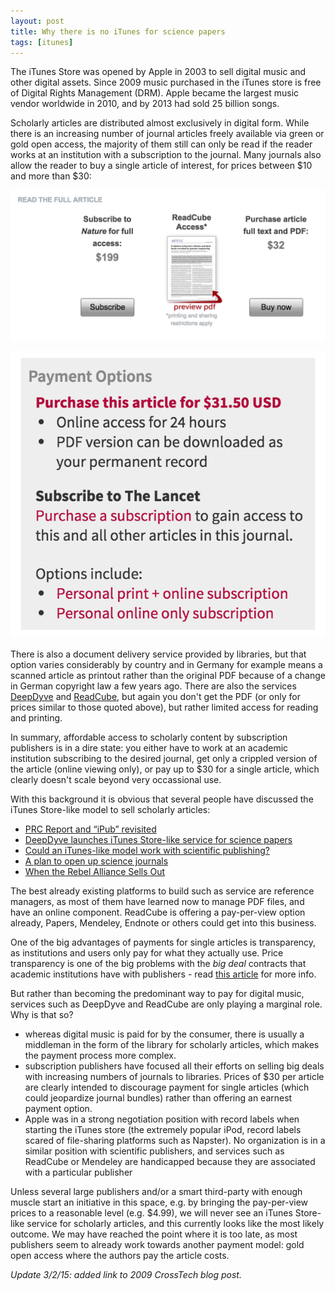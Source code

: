 ```yaml
---
layout: post
title: Why there is no iTunes for science papers
tags: [itunes]
---
```


The iTunes Store was opened by Apple in 2003 to sell digital music and other digital assets. Since 2009 music purchased in the iTunes store is free of Digital Rights Management (DRM). Apple became the largest music vendor worldwide in 2010, and by 2013 had sold 25 billion songs.<!--more-->

Scholarly articles are distributed almost exclusively in digital form. While there is an increasing number of journal articles freely available via green or gold open access, the majority of them still can only be read if the reader works at an institution with a subscription to the journal. Many journals also allow the reader to buy a single article of interest, for prices between $10 and more than $30:

![For an article in *Nature*](/images/pay_per_view_nature.png)

![For an article in the Lancet](/images/pay_per_view_lancet.png)

There is also a document delivery service provided by libraries, but that option varies considerably by country and in Germany for example means a scanned article as printout rather than the original PDF because of a change in German copyright law a few years ago. There are also the services [DeepDyve](https://www.deepdyve.com/) and [ReadCube](https://www.readcube.com/), but again you don't get the PDF (or only for prices similar to those quoted above), but rather limited access for reading and printing.

In summary, affordable access to scholarly content by subscription publishers is in a dire state: you either have to work at an academic institution subscribing to the desired journal, get only a crippled version of the article (online viewing only), or pay up to $30 for a single article, which clearly doesn't scale beyond very occassional use.

With this background it is obvious that several people have discussed the iTunes Store-like model to sell scholarly articles:

* [PRC Report and “iPub” revisited](http://crosstech.crossref.org/2009/09/prc_report_and_ipub_revisited.html)
* [DeepDyve launches iTunes Store-like service for science papers](http://www.popsci.com/science/article/2009-10/deepdyve-launches-itunes-science-papers)
* [Could an iTunes-like model work with scientific publishing?](http://scienceblogs.com/digitalbio/2012/01/10/could-an-itunes-like-model-wor/)
* [A plan to open up science journals](http://www.bostonglobe.com/business/2012/10/07/start-readcube-program-uses-itunes-payment-model-for-access-scientific-articles/1UopCX1qfEE3uO2UEzuM7L/story.html)
* [When the Rebel Alliance Sells Out](http://www.newyorker.com/tech/elements/when-the-rebel-alliance-sells-out)

The best already existing platforms to build such as service are reference managers, as most of them have learned now to manage PDF files, and have an online component. ReadCube is offering a pay-per-view option already, Papers, Mendeley, Endnote or others could get into this business.

One of the big advantages of payments for single articles is transparency, as institutions and users only pay for what they actually use. Price transparency is one of the big problems with the *big deal* contracts that academic institutions have with publishers - read [this article](http://dx.doi.org/10.1073/pnas.1403006111) for more info.

But rather than becoming the predominant way to pay for digital music, services such as DeepDyve and ReadCube are only playing a marginal role. Why is that so?

* whereas digital music is paid for by the consumer, there is usually a middleman in the form of the library for scholarly articles, which makes the payment process more complex.
* subscription publishers have focused all their efforts on selling big deals with increasing numbers of journals to libraries. Prices of $30 per article are clearly intended to discourage payment for single articles (which could jeopardize journal bundles) rather than offering an earnest payment option.
* Apple was in a strong negotiation position with record labels when starting the iTunes store (the extremely popular iPod, record labels scared of file-sharing platforms such as Napster). No organization is in a similar position with scientific publishers, and services such as ReadCube or Mendeley are handicapped because they are associated with a particular publisher

Unless several large publishers and/or a smart third-party with enough muscle start an initiative in this space, e.g. by bringing the pay-per-view prices to a reasonable level (e.g. $4.99), we will never see an iTunes Store-like service for scholarly articles, and this currently looks like the most likely outcome. We may have reached the point where it is too late, as most publishers seem to already work towards another payment model: gold open access where the authors pay the article costs.

*Update 3/2/15: added link to 2009 CrossTech blog post.*
